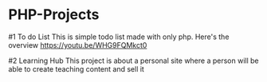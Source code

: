 # PHP-Projects

#1 To do List
This is simple todo list made with only php. Here's the overview
https://youtu.be/WHG9FQMkct0

#2 Learning Hub
This project is about a personal site where a person will be able to create teaching content and sell it
